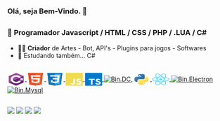 ### Olá, seja Bem-Vindo. 👋
##
### 🔭 **Programador** Javascript / HTML / CSS / PHP / .LUA / C#   
- :technologist:  **Criador** de Artes - Bot, API's - Plugins para jogos - Softwares
- 🌱 Estudando também... C#

<div style="display: inline_block">
  <a href="https://github.com/Biinho">
</div>
 
  
  </div>
<div style="display: inline_block"><br>
  <img align="center" alt="Bin.Csharp" height="30" width="40" src="https://raw.githubusercontent.com/devicons/devicon/master/icons/csharp/csharp-original.svg">
  <img align="center" alt="Bin.HTML" height="30" width="40" src="https://raw.githubusercontent.com/devicons/devicon/master/icons/html5/html5-original.svg">
  <img align="center" alt="Bin.CSS" height="30" width="40" src="https://raw.githubusercontent.com/devicons/devicon/master/icons/css3/css3-original.svg">
  <img align="center" alt="Bin.Js" height="30" width="40" src="https://raw.githubusercontent.com/devicons/devicon/master/icons/javascript/javascript-plain.svg">
  <img align="center" alt="Bin-Ts" height="30" width="40" src="https://raw.githubusercontent.com/devicons/devicon/master/icons/typescript/typescript-plain.svg">
  <img align="center" alt="Bin.DC" height="30" width="40" src="https://cdn.jsdelivr.net/gh/devicons/devicon/icons/discordjs/discordjs-original.svg">
  <img align="center" alt="Bin-Python" height="30" width="40" src="https://raw.githubusercontent.com/devicons/devicon/master/icons/python/python-original.svg">
  <img align="center" alt="Bin-React" height="30" width="40" src="https://raw.githubusercontent.com/devicons/devicon/master/icons/react/react-original.svg">
  <img align="center" alt="Bin.Electron" height="30" width="40" src="https://cdn.jsdelivr.net/gh/devicons/devicon/icons/electron/electron-original.svg">
  <img align="center" alt="Bin.Mysql" height="30" width="40" src=https://cdn.jsdelivr.net/gh/devicons/devicon/icons/mysql/mysql-original-wordmark.svg>
</div>

##

<div> 
 	<a href="https://www.twitch.tv/BiinhoGOD" target="_blank"><img src="https://img.shields.io/badge/Twitch-9146FF?style=for-the-badge&logo=twitch&logoColor=white" target="_blank"></a>
  <a href="https://discord.com/invite/qgVPAwJWQW" target="_blank"><img src="https://img.shields.io/badge/Discord-7289DA?style=for-the-badge&logo=discord&logoColor=white" target="_blank"></a>
  <a href="https://www.linkedin.com/in/biinhogod/" target="_blank"><img src="https://img.shields.io/badge/-LinkedIn-%230077B5?style=for-the-badge&logo=linkedin&logoColor=white" target="_blank"></a>
  <a href = "mailto:fabioyho@gmail.com"><img src="https://img.shields.io/badge/-Gmail-%23333?style=for-the-badge&logo=gmail&logoColor=white" target="_blank"></a>
</div>
